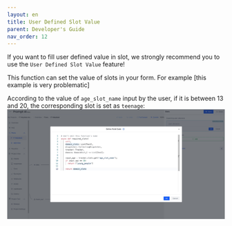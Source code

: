```yaml
---
layout: en
title: User Defined Slot Value
parent: Developer's Guide
nav_order: 12
---
```

<!-- 如果您想实现定义Form中Slot的多样性,我们强烈推荐您使用`Form Define Slot Code`该功能! -->
If you want to fill user defined value in slot, we strongly recommend you to use the `User Defined Slot Value` feature!

 <!-- 该功能可以最大可能的定义您Form中那些Slot,比如:-->
This function can set the value of slots in your form. For example  [this example is very problematic]
<!-- 根据用户输入`age_slot_name`的值,是否等于18的数据来条件获取的相应Slot定义 -->
According to the value of `age_slot_name` input by the user, if it is between 13 and 20, the corresponding slot is set as ``teenage``:
![define_slot_code](/assets/images/tutorial/define_slot_code.jpg)
